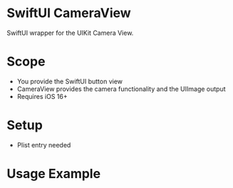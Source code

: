 # SwiftUI CameraView

SwiftUI wrapper for the UIKit Camera View. 

# Scope
- You provide the SwiftUI button view
- CameraView provides the camera functionality and the UIImage output
- Requires iOS 16+

# Setup
- Plist entry needed

# Usage Example

